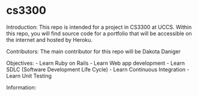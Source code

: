 # cs3300

Introduction:
    This repo is intended for a project in CS3300 at UCCS. 
    Within this repo, you will find source code for a portfolio
    that will be accessible on the internet and hosted by Heroku.

Contributors:
    The main contributor for this repo will be Dakota Daniger

Objectives:
    - Learn Ruby on Rails
    - Learn Web app development
    - Learn SDLC (Software Development Life Cycle)
    - Learn Continuous Integration
    - Learn Unit Testing

Information:

